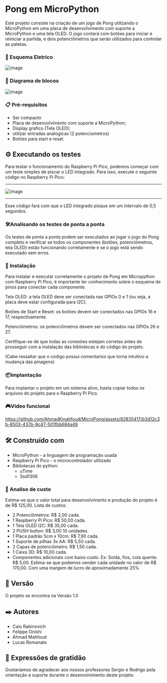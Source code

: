 # Pong em MicroPython

Este projeto consiste na criação de um jogo de Pong utilizando o MicroPython em uma placa de desenvolvimento com suporte a MicroPython e uma tela OLED. O jogo contará com botões para iniciar e reiniciar a partida, e dois potenciômetros que serão utilizados para controlar as paletas.

### 🚀 Esquema Eletrico
![image](https://user-images.githubusercontent.com/82835417/235048457-19122b90-e9ee-4508-bafc-31380a168091.png)

### 🧱 Diagrama de blocos
![image](https://user-images.githubusercontent.com/82835417/235049069-e432b852-4df9-42a7-923d-1500570943a5.png)


### 📋 Pré-requisitos
- Ser compacto
- Placa de desenvolvimento com suporte a MicroPython;
- Display grafico (Tela OLED);
- utilizar entradas analogicas (2 potenciometros)
- Botões para start e reset.

## ⚙️ Executando os testes
Para testar o funcionamento do Raspberry Pi Pico, podemos começar com um teste simples de piscar o LED integrado. Para isso, execute o seguinte código no Raspberry Pi Pico:

**********************************************************************************************************************************************************************
![image](https://user-images.githubusercontent.com/82835417/235049382-6a7e1c97-7ff9-48c1-a9c9-099474b79bff.png)

**********************************************************************************************************************************************************************
Esse código fará com que o LED integrado pisque em um intervalo de 0,5 segundos.

### 🛠️Analisando os testes de ponta a ponta
Os testes de ponta a ponta podem ser executados ao jogar o jogo do Pong completo e verificar se todos os componentes (botões, potenciômetros, tela OLED) estão funcionando corretamente e se o jogo está sendo executado sem erros.


### 🔧 Instalação
Para instalar e executar corretamente o projeto de Pong em Micropython com Raspberry Pi Pico, é importante ter conhecimento sobre o esquema de pinos para conectar cada componente.

Tela OLED: a tela OLED deve ser conectada nas GPIOs 0 e 1 (ou seja, a placa deve estar configurada para I2C).

Botões de Start e Reset: os botões devem ser conectados nas GPIOs 16 e 17, respectivamente.

Potenciômetros: os potenciômetros devem ser conectados nas GPIOs 26 e 27.

Certifique-se de que todas as conexões estejam corretas antes de prosseguir com a instalação das bibliotecas e do código do projeto.

(Cabe ressaltar que o codigo possui comentarios que torna intuitivo a mudança das pinagens)

### 📦implantação
Para implantar o projeto em um sistema ativo, basta copiar todos os arquivos do projeto para o Raspberry Pi Pico.


### 🎮Video funcional


https://github.com/AhmadKmahfoud/MicroPong/assets/82835417/b3d12c3b-8503-437b-9c47-501fbb684a49


## 🛠️ Construído com
- MicroPython - a linguagem de programação usada
- Raspberry Pi Pico - o microcontrolador utilizado
- Bibliotecas do python:
    - uTime
    - Ssd1306
### 💸 Analise de custo
Estima-se que o valor total para desenvolvimento e produção do projeto é de R$ 125,00. Lista de custos:
- 2 Potenciômetros: R$ 2,00 cada.
- 1 Raspberry Pi Pico: R$ 50,00 cada.  
- 1 Tela OLED I2C: R$ 35,00 cada.
- 2 PUSH button: R$ 3,00 10 unidades.
- 1 Placa padrão 5cm x 10cm: R$ 7,90 cada.
- 1 Suporte de pilhas 3x AA: R$ 5,50 cada.
- 2 Capas de potenciômetro: R$ 1,50 cada.
- 1 Caixa 3D: R$ 10,00 cada.
- Componentes adicionais com baixo custo. Ex: Solda, fios, cola quente. R$ 5,00.
Estima-se que podemos vender cada unidade no valor de R$ 170,00. Com uma margem de lucro de aproximadamente 25%

## 📌 Versão

O projeto se encontra na Versão 1.0

## ✒️ Autores
- Caio Rabinovich
- Felippe Onishi
- Ahmad Mahfoud
- Lucas Romanato

## 🎁 Expressões de gratidão
Gostaríamos de agradecer aos nossos professores Sergio e Rodrigo pela orientação e suporte durante o desenvolvimento deste projeto.
